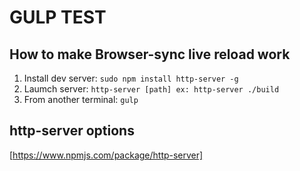 # GULP TEST


## How to make Browser-sync live reload work
1. Install dev server: `sudo npm install http-server -g`
2. Laumch server: `http-server [path] ex: http-server ./build`
3. From another terminal: `gulp`


## http-server options
[https://www.npmjs.com/package/http-server]
